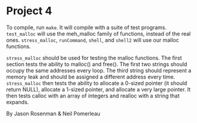 Project 4
=========

To compile, run `make`. It will compile with a suite of test programs. `test_malloc` will use the meh_malloc family of functions, instead of the real ones. `stress_malloc`, `runCommand`, `shell`, and `shell2` will use our malloc functions.

`stress_malloc` should be used for testing the malloc functions. The first section tests the ability to malloc() and free(). The first two strings should occupy the same addresses every loop. The third string should represent a memory leak and should be assigned a different address every time. `stress_malloc` then tests the ability to allocate a 0-sized pointer (it should return NULL), allocate a 1-sized pointer, and allocate a very large pointer. It then tests calloc with an array of integers and realloc with a string that expands.

By Jason Rosenman & Neil Pomerleau
